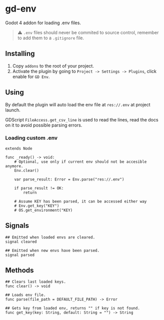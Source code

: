 # gd-env

Godot 4 addon for loading .env files.

> :warning: `.env` files should never be commited to source control, remember to add them to a `.gitignore` file.

## Installing

1. Copy `addons` to the root of your project.
2. Activate the plugin by going to `Project -> Settings -> Plugins`, click enable for `GD Env`.

## Using

By default the plugin will auto load the env file at `res://.env` at project launch.

GDScript `FileAccess.get_csv_line` is used to read the lines, read the docs on it to avoid possible parsing errors.

### Loading custom .env

```gdscript
extends Node

func _ready() -> void:
	# Optional, use only if current env should not be accesible anymore.
	Env.clear()
	
	var parse_result: Error = Env.parse("res://.env")
	
	if parse_result != OK:
		return

	# Assume KEY has been parsed, it can be accessed either way
	# Env.get_key("KEY")
	# OS.get_environment("KEY)
```

## Signals
```gdscript
## Emitted when loaded envs are cleared.
signal cleared

## Emitted when new envs have been parsed.
signal parsed
```

## Methods

```gdscript
## Clears last loaded keys.
func clear() -> void

## Loads env file.
func parse(file_path = DEFAULT_FILE_PATH) -> Error

## Gets key from loaded env, returns "" if key is not found.
func get_key(key: String, default: String = "") -> String
```